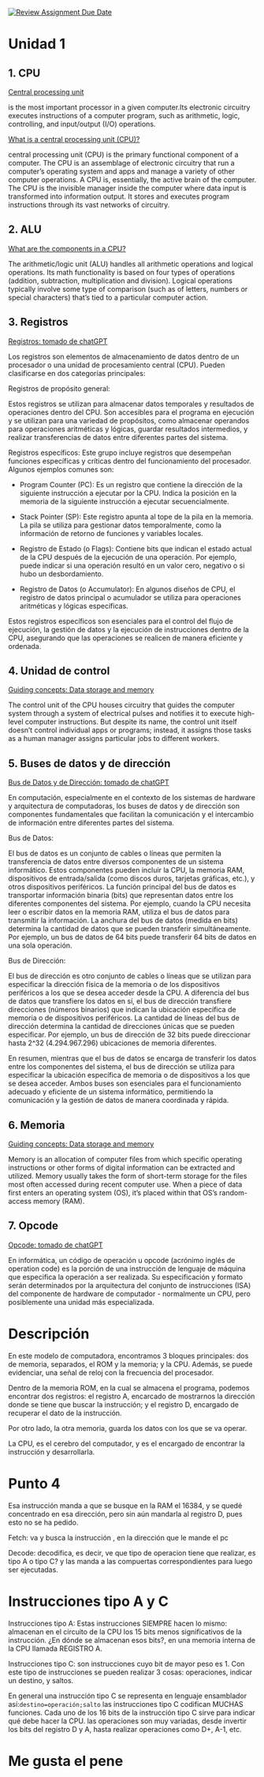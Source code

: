 [![Review Assignment Due Date](https://classroom.github.com/assets/deadline-readme-button-22041afd0340ce965d47ae6ef1cefeee28c7c493a6346c4f15d667ab976d596c.svg)](https://classroom.github.com/a/EID3BRwM)
# Unidad 1

## 1. CPU
[Central processing unit](https://en.wikipedia.org/wiki/Central_processing_unit)

is the most important processor in a given computer.Its electronic circuitry executes instructions of a computer program, such as arithmetic, logic, controlling, and input/output (I/O) operations.

[What is a central processing unit (CPU)?](https://www.ibm.com/think/topics/central-processing-unit)

central processing unit (CPU) is the primary functional component of a computer. The CPU is an assemblage of electronic circuitry that run a computer’s operating system and apps and manage a variety of other computer operations. A CPU is, essentially, the active brain of the computer. The CPU is the invisible manager inside the computer where data input is transformed into information output. It stores and executes program instructions through its vast networks of circuitry.

## 2. ALU
[What are the components in a CPU?](https://www.ibm.com/think/topics/central-processing-unit)

The arithmetic/logic unit (ALU) handles all arithmetic operations and logical operations. Its math functionality is based on four types of operations (addition, subtraction, multiplication and division). Logical operations typically involve some type of comparison (such as of letters, numbers or special characters) that’s tied to a particular computer action.

## 3. Registros
[Registros: tomado de chatGPT](https://chatgpt.com/)

Los registros son elementos de almacenamiento de datos dentro de un procesador o una unidad de procesamiento central (CPU). Pueden clasificarse en dos categorías principales:

Registros de propósito general:

Estos registros se utilizan para almacenar datos temporales y resultados de operaciones dentro del CPU. Son accesibles para el programa en ejecución y se utilizan para una variedad de propósitos, como almacenar operandos para operaciones aritméticas y lógicas, guardar resultados intermedios, y realizar transferencias de datos entre diferentes partes del sistema.

Registros específicos:
Este grupo incluye registros que desempeñan funciones específicas y críticas dentro del funcionamiento del procesador. Algunos ejemplos comunes son:

* Program Counter (PC): Es un registro que contiene la dirección de la siguiente instrucción a ejecutar por la CPU. Indica la posición en la memoria de la siguiente instrucción a ejecutar secuencialmente.

* Stack Pointer (SP): Este registro apunta al tope de la pila en la memoria. La pila se utiliza para gestionar datos temporalmente, como la información de retorno de funciones y variables locales.

* Registro de Estado (o Flags): Contiene bits que indican el estado actual de la CPU después de la ejecución de una operación. Por ejemplo, puede indicar si una operación resultó en un valor cero, negativo o si hubo un desbordamiento.

* Registro de Datos (o Accumulator): En algunos diseños de CPU, el registro de datos principal o acumulador se utiliza para operaciones aritméticas y lógicas específicas.

Estos registros específicos son esenciales para el control del flujo de ejecución, la gestión de datos y la ejecución de instrucciones dentro de la CPU, asegurando que las operaciones se realicen de manera eficiente y ordenada.

## 4. Unidad de control 
[Guiding concepts: Data storage and memory](https://www.ibm.com/think/topics/central-processing-unit)

The control unit of the CPU houses circuitry that guides the computer system through a system of electrical pulses and notifies it to execute high-level computer instructions. But despite its name, the control unit itself doesn’t control individual apps or programs; instead, it assigns those tasks as a human manager assigns particular jobs to different workers.

## 5. Buses de datos y de dirección 

[Bus de Datos y de Dirección: tomado de chatGPT](https://chatgpt.com/)

En computación, especialmente en el contexto de los sistemas de hardware y arquitectura de computadoras, los buses de datos y de dirección son componentes fundamentales que facilitan la comunicación y el intercambio de información entre diferentes partes del sistema.

Bus de Datos: 

El bus de datos es un conjunto de cables o líneas que permiten la transferencia de datos entre diversos componentes de un sistema informático. Estos componentes pueden incluir la CPU, la memoria RAM, dispositivos de entrada/salida (como discos duros, tarjetas gráficas, etc.), y otros dispositivos periféricos.
La función principal del bus de datos es transportar información binaria (bits) que representan datos entre los diferentes componentes del sistema. Por ejemplo, cuando la CPU necesita leer o escribir datos en la memoria RAM, utiliza el bus de datos para transmitir la información.
La anchura del bus de datos (medida en bits) determina la cantidad de datos que se pueden transferir simultáneamente. Por ejemplo, un bus de datos de 64 bits puede transferir 64 bits de datos en una sola operación.

Bus de Dirección:

El bus de dirección es otro conjunto de cables o líneas que se utilizan para especificar la dirección física de la memoria o de los dispositivos periféricos a los que se desea acceder desde la CPU.
A diferencia del bus de datos que transfiere los datos en sí, el bus de dirección transfiere direcciones (números binarios) que indican la ubicación específica de memoria o de dispositivos periféricos.
La cantidad de líneas del bus de dirección determina la cantidad de direcciones únicas que se pueden especificar. Por ejemplo, un bus de dirección de 32 bits puede direccionar hasta 2^32 (4.294.967.296) ubicaciones de memoria diferentes.

En resumen, mientras que el bus de datos se encarga de transferir los datos entre los componentes del sistema, el bus de dirección se utiliza para especificar la ubicación específica de memoria o de dispositivos a los que se desea acceder. Ambos buses son esenciales para el funcionamiento adecuado y eficiente de un sistema informático, permitiendo la comunicación y la gestión de datos de manera coordinada y rápida.

## 6. Memoria
[Guiding concepts: Data storage and memory](https://www.ibm.com/think/topics/central-processing-unit)

Memory is an allocation of computer files from which specific operating instructions or other forms of digital information can be extracted and utilized. Memory usually takes the form of short-term storage for the files most often accessed during recent computer use. When a piece of data first enters an operating system (OS), it’s placed within that OS’s random-access memory (RAM).

## 7. Opcode 
[Opcode: tomado de chatGPT](https://chatgpt.com/)

En informática, un código de operación u opcode (acrónimo inglés de operation code) es la porción de una instrucción de lenguaje de máquina que especifica la operación a ser realizada. Su especificación y formato serán determinados por la arquitectura del conjunto de instrucciones (ISA) del componente de hardware de computador - normalmente un CPU, pero posiblemente una unidad más especializada.


# Descripción

En este modelo de computadora, encontramos 3 bloques principales: dos de memoria, separados, el ROM y la memoria; y la CPU. Además, se puede evidenciar, una señal de reloj con la frecuencia del procesador. 

Dentro de la memoria ROM, en la cual se almacena el programa, podemos encontrar dos registros: el registro A, encarcado de mostrarnos la dirección donde se tiene que buscar la instrucción; y el registro D, encargado de recuperar el dato de la instrucción. 

Por otro lado, la otra memoria, guarda los datos con los que se va operar. 

La CPU, es el cerebro del computador, y es el encargado de encontrar la instrucción y desarrollarla. 

# Punto 4
Esa instrucción manda a que se busque en la RAM el 16384, y se quedé concentrado en esa dirección, pero sin aún mandarla al registro D, pues esto no se ha pedido. 

Fetch: va y busca la instrucción , en la dirección que le mande el pc

Decode: decodifica, es decir, ve que tipo de operacion tiene que realizar, es tipo A o tipo C? y las manda a las compuertas correspondientes para luego ser ejecutadas. 

# Instrucciones tipo A y C
Instrucciones tipo A: Estas instrucciones SIEMPRE hacen lo mismo: almacenan en el circuito de la CPU los 15 bits menos significativos de la instrucción. ¿En dónde se almacenan esos bits?, en una memoria interna de la CPU llamada REGISTRO A.

Instrucciones tipo C: son instrucciones cuyo bit de mayor peso es 1.
Con este tipo de instrucciones se pueden realizar 3 cosas: operaciones, indicar un destino, y saltos.

En general una instrucción tipo C se representa en lenguaje ensamblador así:`destino=operación;salto`
las instrucciones tipo C codifican MUCHAS funciones. Cada uno de los 16 bits de la instrucción tipo C sirve para indicar qué debe hacer la CPU. 
las operaciones son muy variadas, desde invertir los bits del registro D y A, hasta realizar operaciones como D+, A-1, etc. 

# Me gusta el pene
